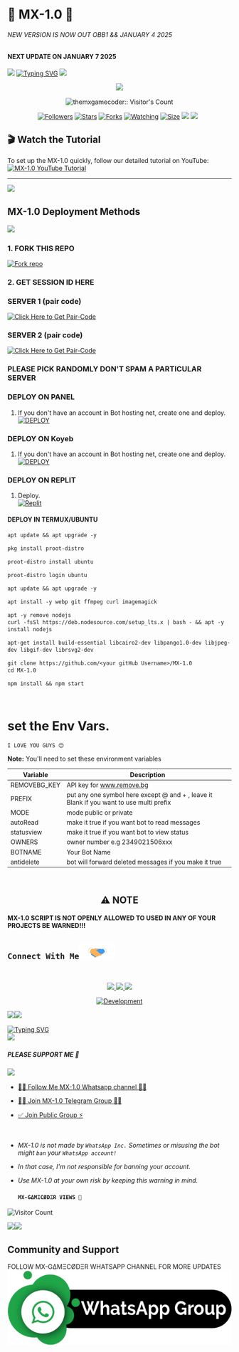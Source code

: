 # 🙂 **MX-1.0** 🥺

###### NEW VERSION IS NOW OUT OBB1 && JANUARY 4 2025

#### NEXT UPDATE ON JANUARY 7 2025
<a><img src='https://i.imgur.com/LyHic3i.gif'/></a>
[![Typing SVG](https://readme-typing-svg.demolab.com?font=Fira+Code&pause=1000&width=435&lines=MX-1.0+IS+AN+INTELLIGENT+ASSISTANT;MULTI-DEVICES+WHATSAPP+BOT;RELEASE+ON+JANUARY+4+2025;MX-+GΔMΞCØDΞR+Lead+and+Developer+🤔;Chatgpt+Assistant)](https://git.io/typing-svg)
<a><img src='https://i.imgur.com/LyHic3i.gif'/></a>

<p align="center">
<img src="https://i.ibb.co/ydmb74F/images.jpg"/> 
<p align="center"><img src="https://profile-counter.glitch.me/{themxgamecoder}/count.svg" alt="themxgamecoder:: Visitor's Count" /></p>
<p align="center">
<a href="https://github.com/themxgamecoder/followers"><img title="Followers" src="https://img.shields.io/github/followers/themxgamecoder?color=red&style=flat-square"></a>
<a href="https://github.com/themxgamecoder/MX-1.0/stargazers/"><img title="Stars" src="https://img.shields.io/github/stars/themxgamecoder/MX-1.0?color=blue&style=flat-square"></a>
<a href="https://github.com/themxgamecoder/MX-1.0/network/members"><img title="Forks" src="https://img.shields.io/github/forks/themxgamecoder/MX-1.0?color=red&style=flat-square"></a>
<a href="https://github.com/themxgamecoder/MX-1.0/watchers"><img title="Watching" src="https://img.shields.io/github/watchers/themxgamecoder/MX-1.0?label=Watchers&color=blue&style=flat-square"></a>
<a href="https://github.com/themxgamecoder/MX-1.0"><img title="Size" src="https://img.shields.io/github/repo-size/themxgamecoder/MX-1.0?style=flat-square&color=green"></a>
<a href="https://hits.seeyoufarm.com"><img src="https://hits.seeyoufarm.com/api/count/incr/badge.svg?url=https%3A%2F%2Fgithub.com%2Fthemxgamecoder%2FMX-1.0&count_bg=%2379C83D&title_bg=%23555555&icon=probot.svg&icon_color=%2300FF6D&title=hits&edge_flat=false"/></a>
<a href="https://github.com/themxgamecoder/themxgamecoder/graphs/commit-activity"><img height="20" src="https://img.shields.io/badge/Maintained%3F-yes-green.svg"></a>&nbsp;&nbsp;
</p>


## 🎬 Watch the Tutorial

To set up the MX-1.0 quickly, follow our detailed tutorial on YouTube:
[![MX-1.0 YouTube Tutorial](https://img.shields.io/badge/YouTube-Watch%20Tutorial-red?style=for-the-badge&logo=youtube)](https://youtube.com/@mxgamecoder?si=fQfOCM3jvDplLU4d)

---


<p align='center'>
    </p>
<a><img src='https://i.imgur.com/LyHic3i.gif'/></a> 

## MX-1.0 Deployment Methods

<a><img src='https://i.imgur.com/LyHic3i.gif'/></a>
<p align="center">

 

### 1. FORK THIS REPO

<a href='https://github.com/themxgamecoder/MX-1.0/fork' target="_blank"><img alt='Fork repo' src='https://img.shields.io/badge/Fork This Repo-black?style=for-the-badge&logo=git&logoColor=white'/></a>

### 2. GET SESSION ID HERE

### SERVER 1 (pair code)
 
<a href="https://mx-sweb-pair.onrender.com"><img src="https://img.shields.io/badge/PAIR_CODE-blue" alt="Click Here to Get Pair-Code" width="110"></a>


### SERVER 2 (pair code)
 
<a href="https://replit.com/@olamilekandami1/MX-WEB-PAIR"><img src="https://img.shields.io/badge/PAIR_CODE-blue" alt="Click Here to Get Pair-Code" width="110"></a>

### **PLEASE PICK RANDOMLY DON'T SPAM A PARTICULAR SERVER**


### DEPLOY ON PANEL 

1. If you don't have an account in Bot hosting net, create one and deploy.
    <br>
    <a href='https://bot-hosting.net/' target="_blank"><img alt='DEPLOY' src='https://img.shields.io/badge/-DEPLOY-orange?style=for-the-badge&logo=panel &logoColor=white'/></a>


### DEPLOY ON Koyeb

1. If you don't have an account in Bot hosting net, create one and deploy.
    <br>
    <a href='https://www.koyeb.com/' target="_blank"><img alt='DEPLOY' src='https://img.shields.io/badge/-DEPLOY-orange?style=for-the-badge&logo=koyeb&logoColor=white'/></a>
    
### DEPLOY ON REPLIT
1. Deploy.
    <br>
    <a href='https://replit.com' target="_blank"><img alt='Replit' src='https://img.shields.io/badge/-Deploy-red?style=for-the-badge&logo=replit&logoColor=white'/></a>

#### DEPLOY IN TERMUX/UBUNTU
 
```
apt update && apt upgrade -y
```
```
pkg install proot-distro
```
```
proot-distro install ubuntu
```
```
proot-distro login ubuntu
```
```
apt update && apt upgrade -y
```
```
apt install -y webp git ffmpeg curl imagemagick
```
```
apt -y remove nodejs
curl -fsSl https://deb.nodesource.com/setup_lts.x | bash - && apt -y install nodejs
```
```
apt-get install build-essential libcairo2-dev libpango1.0-dev libjpeg-dev libgif-dev librsvg2-dev
```
```
git clone https://github.com/<your gitHub Username>/MX-1.0
cd MX-1.0
```
```
npm install && npm start
```
<br>

# set the Env Vars.
    I LOVE YOU GUYS 😔
    


**Note:** You'll need to set these environment variables 

| Variable | Description 
|---|---| 
| REMOVEBG_KEY | API key for www.remove.bg | 
| PREFIX | put any one symbol here except @ and + , leave it Blank if you want to use multi prefix |
| MODE | mode public or private |
| autoRead | make it true if you want bot to read messages |
| statusview | make it true if you want bot to view status | 
| OWNERS | owner number e.g 2349021506xxx | 
| BOTNAME | Your Bot Name | 
| antidelete | bot will forward deleted messages if you make it true | 
<br>
    <h2 align="center"> ⚠️ NOTE  </h2>

#### MX-1.0 SCRIPT IS NOT OPENLY ALLOWED TO USED IN ANY OF YOUR PROJECTS BE WARNED!!! 

## ```Connect With Me```<img src="https://github.com/0xAbdulKhalid/0xAbdulKhalid/raw/main/assets/mdImages/handshake.gif" width ="80"></h1> 
 <br> 
<p align="center">
<a href="https://wa.me/2349021506036"><img src="https://img.shields.io/badge/Contact MX-GΔMΞCØDΞR-25D366?style=for-the-badge&logo=whatsapp&logoColor=white" />
<a href="https://whatsapp.com/channel/0029Vavz0e6E50Ugp30Z6z0W"><img src="https://img.shields.io/badge/Join Official Channel-25D366?style=for-the-badge&logo=whatsapp&logoColor=white" />
<a href="https://t.me/mxgamecoderr"><img src="https://img.shields.io/badge/Telegram-0088cc?style=for-the-badge&logo=telegram&logoColor=white" /><br>
<p align="center">
<img alt="Development" width="250" src="https://media2.giphy.com/media/W9tBvzTXkQopi/giphy.gif?cid=6c09b952xu6syi1fyqfyc04wcfk0qvqe8fd7sop136zxfjyn&ep=v1_internal_gif_by_id&rid=giphy.gif&ct=g" /> </p>
<a><img src='https://i.imgur.com/LyHic3i.gif'/></a><a><img src='https://i.imgur.com/LyHic3i.gif'/></a>



[![Typing SVG](https://readme-typing-svg.demolab.com?font=Fira+Code&pause=1000&width=435&lines=MX-1.0+IS+AN+INTELLIGENT+ASSISTANT;MULTI-DEVICES+WHATSAPP+BOT;RELEASE+ON+JANUARY+4+2025;MX-+GΔMΞCØDΞR+Lead+and+Developer+🤔;ChatGPT+Assistant)](https://git.io/typing-svg)
<br>
<a><img src='https://i.imgur.com/LyHic3i.gif'/></a> 
##### PLEASE SUPPORT ME 🥺
<a><img src='https://i.imgur.com/LyHic3i.gif'/></a>

* [🧑‍💻 Follow Me MX-1.0 Whatsapp channel 🧑‍💻](https://whatsapp.com/channel/0029Vavz0e6E50Ugp30Z6z0W)

* [🧑‍💻 Join MX-1.0 Telegram Group 🧑‍💻](https://t.me/mxgamecoderr)

* [✅ Join Public Group ⚡](https://whatsapp.com/channel/0029Vavz0e6E50Ugp30Z6z0W)


<br>

- *MX-1.0 is not made by `WhatsApp Inc.` Sometimes or misusing the bot might `ban` your `WhatsApp account!`*
- *In that case, I'm not responsible for banning your account.*
- *Use MX-1.0 at your own risk by keeping this warning in mind.*
  
  #### ```MX-GΔMΞCØDΞR VIEWS 🧚```
![Visitor Count](https://profile-counter.glitch.me/themxgamecoder/count.svg)

<a><img src='https://i.imgur.com/LyHic3i.gif'/></a><a><img src='https://i.imgur.com/LyHic3i.gif'/></a>

## Community and Support

FOLLOW MX-GΔMΞCØDΞR WHATSAPP CHANNEL FOR MORE UPDATES
[![JOIN WHATSAPP CHANNEL](https://raw.githubusercontent.com/Neeraj-x0/Neeraj-x0/main/photos/suddidina-join-whatsapp.png)](https://whatsapp.com/channel/0029Vavz0e6E50Ugp30Z6z0W)

